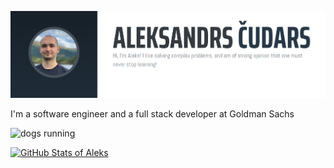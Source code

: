 <a href="https://alekscudars.com"><img src="https://raw.githubusercontent.com/achudars/achudars/main/banner.png" alt="banner that says: `Aleksandrs Cudars. Hi, I'm Aleks! I like solving complex problems, and am of strong opinion that one must never stop learning!`" /></a>

I'm a software engineer and a full stack developer at Goldman Sachs

<img src="https://64.media.tumblr.com/1a096cda697ae831490bae1c417d5647/tumblr_n27bd6r7nf1trn6kbo1_400.gif" alt="dogs running" />

[![GitHub Stats of Aleks](https://github-readme-stats.vercel.app/api?username=achudars)](https://github.com/anuraghazra/github-readme-stats)
